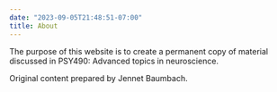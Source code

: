 ```yaml
---
date: "2023-09-05T21:48:51-07:00"
title: About
---
```


The purpose of this website is to create a permanent copy of material discussed in PSY490: Advanced topics in neuroscience. 



Original content prepared by Jennet Baumbach.